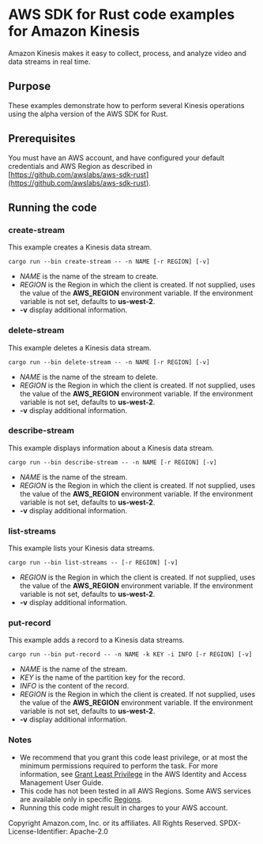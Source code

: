 # AWS SDK for Rust code examples for Amazon Kinesis

Amazon Kinesis makes it easy to collect, process, and analyze video and data streams in real time.

## Purpose

These examples demonstrate how to perform several Kinesis operations using the alpha version of the AWS SDK for Rust.

## Prerequisites

You must have an AWS account, and have configured your default credentials and AWS Region as described in [https://github.com/awslabs/aws-sdk-rust](https://github.com/awslabs/aws-sdk-rust).

## Running the code

### create-stream

This example creates a Kinesis data stream.

`cargo run --bin create-stream -- -n NAME [-r REGION] [-v]`

- _NAME_ is the name of the stream to create.
- _REGION_ is the Region in which the client is created.
  If not supplied, uses the value of the __AWS_REGION__ environment variable.
  If the environment variable is not set, defaults to __us-west-2__.
- __-v__ display additional information.  

### delete-stream

This example deletes a Kinesis data stream.

`cargo run --bin delete-stream -- -n NAME [-r REGION] [-v]`

- _NAME_ is the name of the stream to delete.
- _REGION_ is the Region in which the client is created.
  If not supplied, uses the value of the __AWS_REGION__ environment variable.
  If the environment variable is not set, defaults to __us-west-2__.
- __-v__ display additional information.  

### describe-stream

This example displays information about a Kinesis data stream.

`cargo run --bin describe-stream -- -n NAME [-r REGION] [-v]`

- _NAME_ is the name of the stream.
- _REGION_ is the Region in which the client is created.
  If not supplied, uses the value of the __AWS_REGION__ environment variable.
  If the environment variable is not set, defaults to __us-west-2__.
- __-v__ display additional information.  

### list-streams

This example lists your Kinesis data streams.

`cargo run --bin list-streams -- [-r REGION] [-v]`

- _REGION_ is the Region in which the client is created.
  If not supplied, uses the value of the __AWS_REGION__ environment variable.
  If the environment variable is not set, defaults to __us-west-2__.
- __-v__ display additional information.  

### put-record

This example adds a record to a Kinesis data streams.

`cargo run --bin put-record -- -n NAME -k KEY -i INFO [-r REGION] [-v]`

- _NAME_ is the name of the stream.
- _KEY_ is the name of the partition key for the record.
- _INFO_ is the content of the record.
- _REGION_ is the Region in which the client is created.
  If not supplied, uses the value of the __AWS_REGION__ environment variable.
  If the environment variable is not set, defaults to __us-west-2__.
- __-v__ display additional information.  

### Notes

- We recommend that you grant this code least privilege,
  or at most the minimum permissions required to perform the task.
  For more information, see
  [Grant Least Privilege](https://docs.aws.amazon.com/IAM/latest/UserGuide/best-practices.html#grant-least-privilege)
  in the AWS Identity and Access Management User Guide.
- This code has not been tested in all AWS Regions.
  Some AWS services are available only in specific
  [Regions](https://aws.amazon.com/about-aws/global-infrastructure/regional-product-services).
- Running this code might result in charges to your AWS account.

Copyright Amazon.com, Inc. or its affiliates. All Rights Reserved. SPDX-License-Identifier: Apache-2.0
